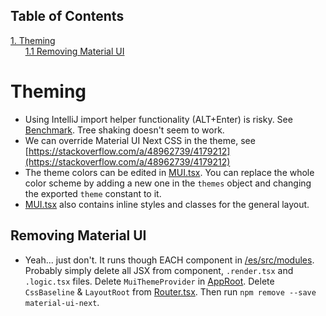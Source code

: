 ## Table of Contents
[1. Theming](#theming)<br>
&nbsp;&nbsp;&nbsp;&nbsp;&nbsp;&nbsp;[1.1 Removing Material UI](#removing-material-ui)<br>
# Theming

* Using IntelliJ import helper functionality (ALT+Enter) is risky. See [Benchmark](https://stackoverflow.com/q/49408778/4179212). Tree shaking doesn't seem to work.
* We can override Material UI Next CSS in the theme, see [https://stackoverflow.com/a/48962739/4179212](https://stackoverflow.com/a/48962739/4179212)
* The theme colors can be edited in [MUI.tsx](/es/src/modules/layout/css/MUI.tsx). You can replace the whole color scheme by adding a new one in the `themes` object and changing the exported `theme` constant to it.
* [MUI.tsx](/es/src/modules/layout/css/MUI.tsx) also contains inline styles and classes for the general layout.


## Removing Material UI

* Yeah... just don't. It runs though EACH component in [/es/src/modules](/es/src/modules). Probably simply delete all JSX from component, `.render.tsx` and `.logic.tsx` files. Delete `MuiThemeProvider` in [AppRoot](/es/src/app/AppRoot.tsx). Delete `CssBaseline` & `LayoutRoot` from [Router.tsx](/es/src/app/Router.tsx). Then run `npm remove --save material-ui-next`. 


